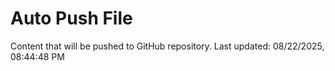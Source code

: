 # Auto Push File

Content that will be pushed to GitHub repository.
Last updated: 08/22/2025, 08:44:48 PM